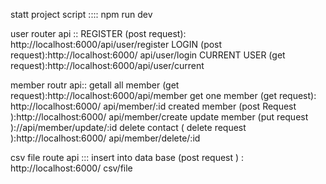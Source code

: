 statt project script :::: npm run dev

user router api ::
REGISTER (post request): http://localhost:6000/api/user/register
LOGIN (post request):http://localhost:6000/ api/user/login
CURRENT USER (get request):http://localhost:6000/api/user/current



member routr api::
getall all member (get request):http://localhost:6000/api/member
get one member (get request): http://localhost:6000/ api/member/:id
created member (post Request ):http://localhost:6000/ api/member/create
update member (put request )://api/member/update/:id
delete contact ( delete request ):http://localhost:6000/ api/member/delete/:id



csv file route api :::
insert into data base (post request ) : http://localhost:6000/ csv/file
